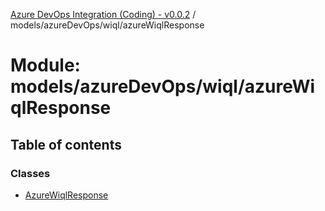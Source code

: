 [Azure DevOps Integration (Coding) - v0.0.2](../README.md) / models/azureDevOps/wiql/azureWiqlResponse

# Module: models/azureDevOps/wiql/azureWiqlResponse

## Table of contents

### Classes

- [AzureWiqlResponse](../classes/models_azureDevOps_wiql_azureWiqlResponse.AzureWiqlResponse.md)
